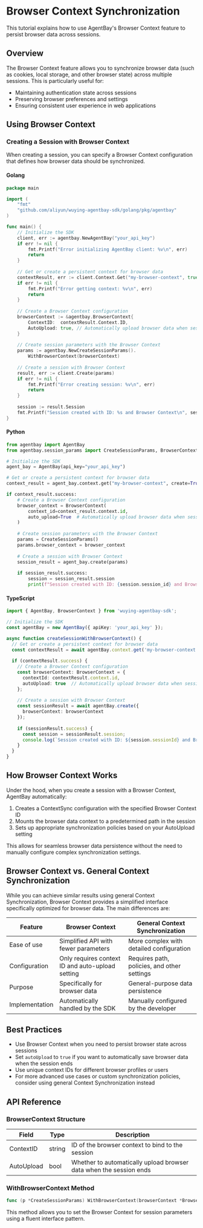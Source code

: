 # Browser Context Synchronization

This tutorial explains how to use AgentBay's Browser Context feature to persist browser data across sessions.

## Overview

The Browser Context feature allows you to synchronize browser data (such as cookies, local storage, and other browser state) across multiple sessions. This is particularly useful for:

- Maintaining authentication state across sessions
- Preserving browser preferences and settings
- Ensuring consistent user experience in web applications

## Using Browser Context

### Creating a Session with Browser Context

When creating a session, you can specify a Browser Context configuration that defines how browser data should be synchronized.

#### Golang

```go
package main

import (
	"fmt"
	"github.com/aliyun/wuying-agentbay-sdk/golang/pkg/agentbay"
)

func main() {
	// Initialize the SDK
	client, err := agentbay.NewAgentBay("your_api_key")
	if err != nil {
		fmt.Printf("Error initializing AgentBay client: %v\n", err)
		return
	}
	
	// Get or create a persistent context for browser data
	contextResult, err := client.Context.Get("my-browser-context", true)
	if err != nil {
		fmt.Printf("Error getting context: %v\n", err)
		return
	}
	
	// Create a Browser Context configuration
	browserContext := &agentbay.BrowserContext{
		ContextID:  contextResult.Context.ID,
		AutoUpload: true, // Automatically upload browser data when session ends
	}
	
	// Create session parameters with the Browser Context
	params := agentbay.NewCreateSessionParams().
		WithBrowserContext(browserContext)
	
	// Create a session with Browser Context
	result, err := client.Create(params)
	if err != nil {
		fmt.Printf("Error creating session: %v\n", err)
		return
	}
	
	session := result.Session
	fmt.Printf("Session created with ID: %s and Browser Context\n", session.SessionID)
}
```

#### Python

```python
from agentbay import AgentBay
from agentbay.session_params import CreateSessionParams, BrowserContext

# Initialize the SDK
agent_bay = AgentBay(api_key="your_api_key")

# Get or create a persistent context for browser data
context_result = agent_bay.context.get("my-browser-context", create=True)

if context_result.success:
    # Create a Browser Context configuration
    browser_context = BrowserContext(
        context_id=context_result.context.id,
        auto_upload=True  # Automatically upload browser data when session ends
    )
    
    # Create session parameters with the Browser Context
    params = CreateSessionParams()
    params.browser_context = browser_context
    
    # Create a session with Browser Context
    session_result = agent_bay.create(params)
    
    if session_result.success:
        session = session_result.session
        print(f"Session created with ID: {session.session_id} and Browser Context")
```

#### TypeScript

```typescript
import { AgentBay, BrowserContext } from 'wuying-agentbay-sdk';

// Initialize the SDK
const agentBay = new AgentBay({ apiKey: 'your_api_key' });

async function createSessionWithBrowserContext() {
  // Get or create a persistent context for browser data
  const contextResult = await agentBay.context.get('my-browser-context', true);
  
  if (contextResult.success) {
    // Create a Browser Context configuration
    const browserContext: BrowserContext = {
      contextId: contextResult.context.id,
      autoUpload: true  // Automatically upload browser data when session ends
    };
    
    // Create a session with Browser Context
    const sessionResult = await agentBay.create({
      browserContext: browserContext
    });
    
    if (sessionResult.success) {
      const session = sessionResult.session;
      console.log(`Session created with ID: ${session.sessionId} and Browser Context`);
    }
  }
}
```

## How Browser Context Works

Under the hood, when you create a session with a Browser Context, AgentBay automatically:

1. Creates a ContextSync configuration with the specified Browser Context ID
2. Mounts the browser data context to a predetermined path in the session
3. Sets up appropriate synchronization policies based on your AutoUpload setting

This allows for seamless browser data persistence without the need to manually configure complex synchronization settings.

## Browser Context vs. General Context Synchronization

While you can achieve similar results using general Context Synchronization, Browser Context provides a simplified interface specifically optimized for browser data. The main differences are:

| Feature | Browser Context | General Context Synchronization |
|---------|----------------|----------------------------------|
| Ease of use | Simplified API with fewer parameters | More complex with detailed configuration |
| Configuration | Only requires context ID and auto-upload setting | Requires path, policies, and other settings |
| Purpose | Specifically for browser data | General-purpose data persistence |
| Implementation | Automatically handled by the SDK | Manually configured by the developer |

## Best Practices

- Use Browser Context when you need to persist browser state across sessions
- Set `autoUpload` to `true` if you want to automatically save browser data when the session ends
- Use unique context IDs for different browser profiles or users
- For more advanced use cases or custom synchronization policies, consider using general Context Synchronization instead

## API Reference

### BrowserContext Structure

| Field | Type | Description |
|-------|------|-------------|
| ContextID | string | ID of the browser context to bind to the session |
| AutoUpload | bool | Whether to automatically upload browser data when the session ends |

### WithBrowserContext Method

```go
func (p *CreateSessionParams) WithBrowserContext(browserContext *BrowserContext) *CreateSessionParams
```

This method allows you to set the Browser Context for session parameters using a fluent interface pattern.
